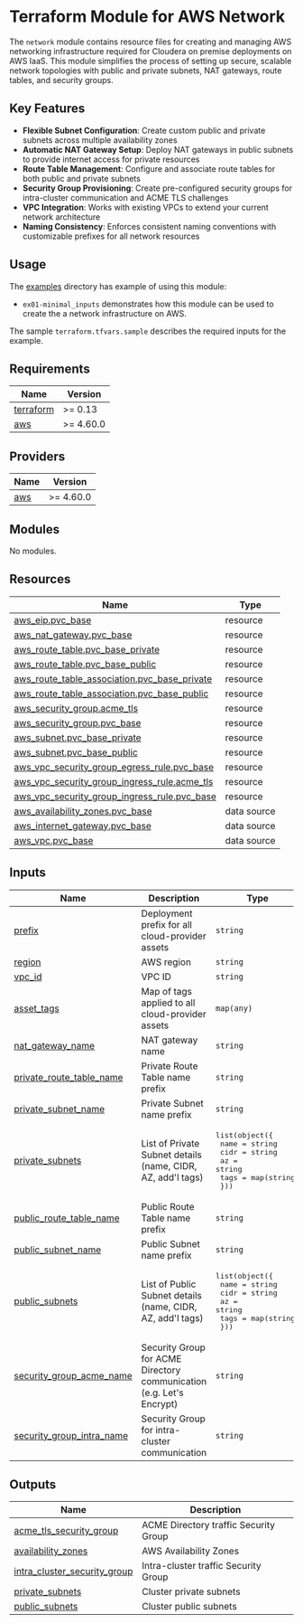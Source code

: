 <!-- BEGIN_TF_DOCS -->
# Terraform Module for AWS Network

The `network` module contains resource files for creating and managing AWS networking infrastructure required for Cloudera on premise deployments on AWS IaaS. This module simplifies the process of setting up secure, scalable network topologies with public and private subnets, NAT gateways, route tables, and security groups.

## Key Features

- **Flexible Subnet Configuration**: Create custom public and private subnets across multiple availability zones
- **Automatic NAT Gateway Setup**: Deploy NAT gateways in public subnets to provide internet access for private resources
- **Route Table Management**: Configure and associate route tables for both public and private subnets
- **Security Group Provisioning**: Create pre-configured security groups for intra-cluster communication and ACME TLS challenges
- **VPC Integration**: Works with existing VPCs to extend your current network architecture
- **Naming Consistency**: Enforces consistent naming conventions with customizable prefixes for all network resources

## Usage

The [examples](./examples) directory has example of using this module:

* `ex01-minimal_inputs` demonstrates how this module can be used to create the a network infrastructure on AWS.

The sample `terraform.tfvars.sample` describes the required inputs for the example.

## Requirements

| Name | Version |
|------|---------|
| <a name="requirement_terraform"></a> [terraform](#requirement\_terraform) | >= 0.13 |
| <a name="requirement_aws"></a> [aws](#requirement\_aws) | >= 4.60.0 |

## Providers

| Name | Version |
|------|---------|
| <a name="provider_aws"></a> [aws](#provider\_aws) | >= 4.60.0 |

## Modules

No modules.

## Resources

| Name | Type |
|------|------|
| [aws_eip.pvc_base](https://registry.terraform.io/providers/hashicorp/aws/latest/docs/resources/eip) | resource |
| [aws_nat_gateway.pvc_base](https://registry.terraform.io/providers/hashicorp/aws/latest/docs/resources/nat_gateway) | resource |
| [aws_route_table.pvc_base_private](https://registry.terraform.io/providers/hashicorp/aws/latest/docs/resources/route_table) | resource |
| [aws_route_table.pvc_base_public](https://registry.terraform.io/providers/hashicorp/aws/latest/docs/resources/route_table) | resource |
| [aws_route_table_association.pvc_base_private](https://registry.terraform.io/providers/hashicorp/aws/latest/docs/resources/route_table_association) | resource |
| [aws_route_table_association.pvc_base_public](https://registry.terraform.io/providers/hashicorp/aws/latest/docs/resources/route_table_association) | resource |
| [aws_security_group.acme_tls](https://registry.terraform.io/providers/hashicorp/aws/latest/docs/resources/security_group) | resource |
| [aws_security_group.pvc_base](https://registry.terraform.io/providers/hashicorp/aws/latest/docs/resources/security_group) | resource |
| [aws_subnet.pvc_base_private](https://registry.terraform.io/providers/hashicorp/aws/latest/docs/resources/subnet) | resource |
| [aws_subnet.pvc_base_public](https://registry.terraform.io/providers/hashicorp/aws/latest/docs/resources/subnet) | resource |
| [aws_vpc_security_group_egress_rule.pvc_base](https://registry.terraform.io/providers/hashicorp/aws/latest/docs/resources/vpc_security_group_egress_rule) | resource |
| [aws_vpc_security_group_ingress_rule.acme_tls](https://registry.terraform.io/providers/hashicorp/aws/latest/docs/resources/vpc_security_group_ingress_rule) | resource |
| [aws_vpc_security_group_ingress_rule.pvc_base](https://registry.terraform.io/providers/hashicorp/aws/latest/docs/resources/vpc_security_group_ingress_rule) | resource |
| [aws_availability_zones.pvc_base](https://registry.terraform.io/providers/hashicorp/aws/latest/docs/data-sources/availability_zones) | data source |
| [aws_internet_gateway.pvc_base](https://registry.terraform.io/providers/hashicorp/aws/latest/docs/data-sources/internet_gateway) | data source |
| [aws_vpc.pvc_base](https://registry.terraform.io/providers/hashicorp/aws/latest/docs/data-sources/vpc) | data source |

## Inputs

| Name | Description | Type | Default | Required |
|------|-------------|------|---------|:--------:|
| <a name="input_prefix"></a> [prefix](#input\_prefix) | Deployment prefix for all cloud-provider assets | `string` | n/a | yes |
| <a name="input_region"></a> [region](#input\_region) | AWS region | `string` | n/a | yes |
| <a name="input_vpc_id"></a> [vpc\_id](#input\_vpc\_id) | VPC ID | `string` | n/a | yes |
| <a name="input_asset_tags"></a> [asset\_tags](#input\_asset\_tags) | Map of tags applied to all cloud-provider assets | `map(any)` | `{}` | no |
| <a name="input_nat_gateway_name"></a> [nat\_gateway\_name](#input\_nat\_gateway\_name) | NAT gateway name | `string` | `""` | no |
| <a name="input_private_route_table_name"></a> [private\_route\_table\_name](#input\_private\_route\_table\_name) | Private Route Table name prefix | `string` | `""` | no |
| <a name="input_private_subnet_name"></a> [private\_subnet\_name](#input\_private\_subnet\_name) | Private Subnet name prefix | `string` | `""` | no |
| <a name="input_private_subnets"></a> [private\_subnets](#input\_private\_subnets) | List of Private Subnet details (name, CIDR, AZ, add'l tags) | <pre>list(object({<br/>    name = string<br/>    cidr = string<br/>    az   = string<br/>    tags = map(string)<br/>  }))</pre> | `[]` | no |
| <a name="input_public_route_table_name"></a> [public\_route\_table\_name](#input\_public\_route\_table\_name) | Public Route Table name prefix | `string` | `""` | no |
| <a name="input_public_subnet_name"></a> [public\_subnet\_name](#input\_public\_subnet\_name) | Public Subnet name prefix | `string` | `""` | no |
| <a name="input_public_subnets"></a> [public\_subnets](#input\_public\_subnets) | List of Public Subnet details (name, CIDR, AZ, add'l tags) | <pre>list(object({<br/>    name = string<br/>    cidr = string<br/>    az   = string<br/>    tags = map(string)<br/>  }))</pre> | `[]` | no |
| <a name="input_security_group_acme_name"></a> [security\_group\_acme\_name](#input\_security\_group\_acme\_name) | Security Group for ACME Directory communication (e.g. Let's Encrypt) | `string` | `""` | no |
| <a name="input_security_group_intra_name"></a> [security\_group\_intra\_name](#input\_security\_group\_intra\_name) | Security Group for intra-cluster communication | `string` | `""` | no |

## Outputs

| Name | Description |
|------|-------------|
| <a name="output_acme_tls_security_group"></a> [acme\_tls\_security\_group](#output\_acme\_tls\_security\_group) | ACME Directory traffic Security Group |
| <a name="output_availability_zones"></a> [availability\_zones](#output\_availability\_zones) | AWS Availability Zones |
| <a name="output_intra_cluster_security_group"></a> [intra\_cluster\_security\_group](#output\_intra\_cluster\_security\_group) | Intra-cluster traffic Security Group |
| <a name="output_private_subnets"></a> [private\_subnets](#output\_private\_subnets) | Cluster private subnets |
| <a name="output_public_subnets"></a> [public\_subnets](#output\_public\_subnets) | Cluster public subnets |
<!-- END_TF_DOCS -->
